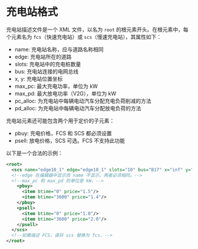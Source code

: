 # 充电站格式

充电站描述文件是一个 XML 文件，以名为 `root` 的根元素开头。在根元素中，每个元素名为 `fcs`（快速充电站）或 `scs`（慢速充电站），其属性如下：

+ name: 充电站名称，应与道路名称相同
+ edge: 充电站所在的道路
+ slots: 充电站中的充电桩数量
+ bus: 充电站连接的电网总线
+ x, y: 充电站位置坐标
+ max_pc: 最大充电功率，单位为 kW
+ max_pd: 最大放电功率（V2G），单位为 kW
+ pc_alloc: 为充电站中每辆电动汽车分配充电负荷削减的方法
+ pd_alloc: 为充电站中每辆电动汽车分配放电负荷的方法

充电站元素还可能包含两个用于定价的子元素：
+ pbuy: 充电价格，FCS 和 SCS 都必须设置
+ psell: 放电价格，SCS 可选。FCS 不支持此功能

以下是一个合法的示例：

```xml
<root>
  <scs name="edge10_1" edge="edge10_1" slots="10" bus="B17" x="inf" y="inf" max_pc="200.00" max_pd="1000.00" pc_alloc="Average" pd_alloc="Average">
  <!--edge 在编辑器中显示而 name 不显示。两者必须相同。-->
  <!--max_pc 和 max_pd 的单位是 kW。-->
    <pbuy>
      <item btime="0" price="1.5"/>
      <item btime="3600" price="1.4"/>
    </pbuy>
    <psell>
      <item btime="0" price="1.0"/>
      <item btime="3600" price="2.0"/>
    </psell>
  </scs>
  <!--如需描述 FCS，请将 scs 替换为 fcs。-->
</root>
```